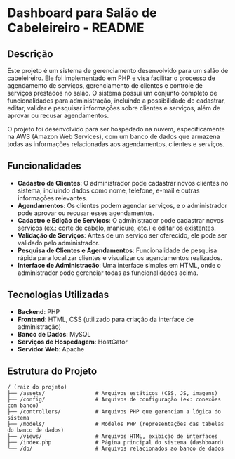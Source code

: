 # Dashboard para Salão de Cabeleireiro - README

## Descrição

Este projeto é um sistema de gerenciamento desenvolvido para um salão de cabeleireiro. Ele foi implementado em PHP e visa facilitar o processo de agendamento de serviços, gerenciamento de clientes e controle de serviços prestados no salão. O sistema possui um conjunto completo de funcionalidades para administração, incluindo a possibilidade de cadastrar, editar, validar e pesquisar informações sobre clientes e serviços, além de aprovar ou recusar agendamentos.

O projeto foi desenvolvido para ser hospedado na nuvem, especificamente na AWS (Amazon Web Services), com um banco de dados que armazena todas as informações relacionadas aos agendamentos, clientes e serviços.

## Funcionalidades

- **Cadastro de Clientes**: O administrador pode cadastrar novos clientes no sistema, incluindo dados como nome, telefone, e-mail e outras informações relevantes.
- **Agendamentos**: Os clientes podem agendar serviços, e o administrador pode aprovar ou recusar esses agendamentos.
- **Cadastro e Edição de Serviços**: O administrador pode cadastrar novos serviços (ex.: corte de cabelo, manicure, etc.) e editar os existentes.
- **Validação de Serviços**: Antes de um serviço ser oferecido, ele pode ser validado pelo administrador.
- **Pesquisa de Clientes e Agendamentos**: Funcionalidade de pesquisa rápida para localizar clientes e visualizar os agendamentos realizados.
- **Interface de Administração**: Uma interface simples em HTML, onde o administrador pode gerenciar todas as funcionalidades acima.

## Tecnologias Utilizadas

- **Backend**: PHP
- **Frontend**: HTML, CSS (utilizado para criação da interface de administração)
- **Banco de Dados**: MySQL
- **Serviços de Hospedagem**: HostGator
- **Servidor Web**: Apache

## Estrutura do Projeto

```plaintext
/ (raiz do projeto)
├── /assets/                # Arquivos estáticos (CSS, JS, imagens)
├── /config/                # Arquivos de configuração (ex: conexões com banco)
├── /controllers/           # Arquivos PHP que gerenciam a lógica do sistema
├── /models/                # Modelos PHP (representações das tabelas do banco de dados)
├── /views/                 # Arquivos HTML, exibição de interfaces
├── /index.php              # Página principal do sistema (dashboard)
└── /db/                    # Arquivos relacionados ao banco de dados
